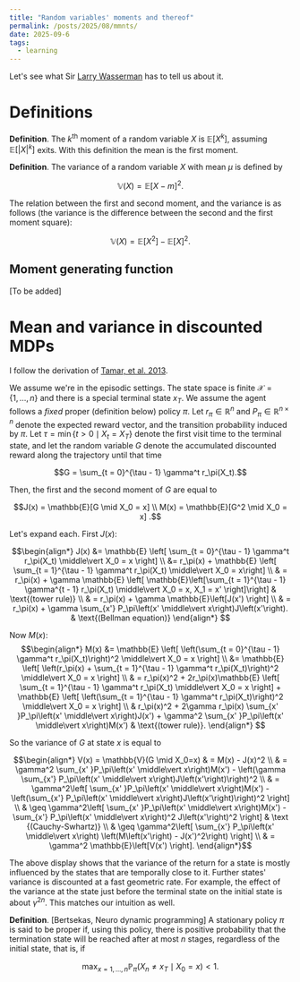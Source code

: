 ```yaml
---
title: "Random variables' moments and thereof"  
permalink: /posts/2025/08/mmnts/  
date: 2025-09-6  
tags:
  - learning
---
```

  
Let's see what Sir [Larry Wasserman](https://www.stat.cmu.edu/~brian/valerie/617-2022/0%20-%20books/2004%20-%20wasserman%20-%20all%20of%20statistics.pdf) has to tell us about it.

# Definitions 

__Definition__. The $k^{\text{th}}$ moment of a random variable $X$ is $\mathbb{E}\left[X^k\right]$,
assuming $\mathbb{E}\left[\lvert X \rvert^k\right]$ exits. With this definition the mean is the first moment.

__Definition__. The variance of a random variable $X$ with mean $\mu$ is defined by

$$\mathbb{V}(X) = \mathbb{E}[X - m]^2.$$

The relation between the first and second moment, and the variance is as follows (the variance is the difference between the second and the first moment square):

$$\mathbb{V}(X) = \mathbb{E}[X^2] - \mathbb{E}[X]^2 .$$

## Moment generating function

[To be added]

# Mean and variance in discounted MDPs

I follow the derivation of [Tamar, et al. 2013](https://jmlr.org/papers/volume17/14-335/14-335.pdf).

We assume we're in the episodic settings.
The state space is finite $\mathcal{X} = \{1, \dots, n\}$ and there is a special terminal state $x_T$.
We assume the agent follows a _fixed_ proper (definition below) policy $\pi$.
Let $r_\pi \in \mathbb{R}^n$ and $P_\pi \in \mathbb{R}^{n \times n}$ denote the expected reward vector,
and the transition probability induced by $\pi$. Let $\tau = \min \{t > 0 \mid X_t = X_T \}$ denote the first visit time to the terminal state, and let the random variable $G$ denote the accumulated discounted reward along the trajectory until that time

$$G = \sum_{t = 0}^{\tau - 1} \gamma^t r_\pi(X_t).$$

Then, the first and the second moment of $G$ are equal to

$$J(x) = \mathbb{E}[G \mid X_0 = x] \\
M(x) = \mathbb{E}[G^2 \mid X_0 = x] .$$

Let's expand each. First $J(x)$:

$$\begin{align*} 
J(x)  &= \mathbb{E} \left[ \sum_{t = 0}^{\tau - 1} \gamma^t r_\pi(X_t) \middle\vert X_0 = x \right] \\
&= r_\pi(x) + \mathbb{E} \left[ \sum_{t = 1}^{\tau - 1} \gamma^t r_\pi(X_t) \middle\vert X_0 = x\right] \\
& = r_\pi(x) + \gamma \mathbb{E} \left[ \mathbb{E}\left[\sum_{t = 1}^{\tau - 1} \gamma^{t - 1} r_\pi(X_t) \middle\vert X_0 = x, X_1 = x' \right]\right] & \text{(tower rule)} \\
& = r_\pi(x) + \gamma \mathbb{E}\left[J(x') \right] \\
& = r_\pi(x) + \gamma \sum_{x'} P_\pi\left(x' \middle\vert x\right)J\left(x'\right). &  \text{(Bellman equation)}
\end{align*} $$

Now $M(x)$:
$$\begin{align*} 
M(x)  &= \mathbb{E} \left[ \left(\sum_{t = 0}^{\tau - 1} \gamma^t r_\pi(X_t)\right)^2 \middle\vert X_0 = x \right] \\
&= \mathbb{E} \left[ \left(r_\pi(x) + \sum_{t = 1}^{\tau - 1} \gamma^t r_\pi(X_t)\right)^2 \middle\vert X_0 = x \right] \\
& = r_\pi(x)^2 + 2r_\pi(x)\mathbb{E} \left[  \sum_{t = 1}^{\tau - 1} \gamma^t r_\pi(X_t) \middle\vert X_0 = x \right] + \mathbb{E} \left[ \left(\sum_{t = 1}^{\tau - 1} \gamma^t r_\pi(X_t)\right)^2 \middle\vert X_0 = x \right] \\
& r_\pi(x)^2 + 2\gamma r_\pi(x) \sum_{x' }P_\pi\left(x' \middle\vert x\right)J(x') + \gamma^2 \sum_{x' }P_\pi\left(x' \middle\vert x\right)M(x') & \text{(tower rule)}.
\end{align*} $$

So the variance of $G$ at state $x$ is equal to

$$\begin{align*}
V(x) = \mathbb{V}(G \mid X_0=x) & = M(x) - J(x)^2  \\
& = \gamma^2 \sum_{x' }P_\pi\left(x' \middle\vert x\right)M(x') - \left(\gamma \sum_{x'} P_\pi\left(x' \middle\vert x\right)J\left(x'\right)\right)^2 \\ 
& = \gamma^2\left[ \sum_{x' }P_\pi\left(x' \middle\vert x\right)M(x')  - \left(\sum_{x'} P_\pi\left(x' \middle\vert x\right)J\left(x'\right)\right)^2 \right] \\
& \geq \gamma^2\left[ \sum_{x' }P_\pi\left(x' \middle\vert x\right)M(x')  - \sum_{x'} P_\pi\left(x' \middle\vert x\right)^2 J\left(x'\right)^2 \right] & \text {(Cauchy-Swhartz)} \\
& \geq \gamma^2\left[ \sum_{x'} P_\pi\left(x' \middle\vert x\right) \left(M\left(x'\right) - J(x')^2\right) \right] \\
& = \gamma^2 \mathbb{E}\left[V(x') \right].
\end{align*}$$

The above display shows that the variance of the return for a state is mostly influenced by the states that are temporally close to it. Further states' variance is discounted at a fast geometric rate. For example, the effect of the variance at the state just before the terminal state on the initial state is about $\gamma^{2n}$. This matches our intuition as well. 

__Definition__. [Bertsekas, Neuro dynamic programming] A stationary policy $\pi$ is said to be proper if, using this policy, there is positive probability that the termination state will be reached after at most $n$ stages, regardless of the initial state, that is, if

$$\begin{equation*}
\max_{x = 1, \dots, n} \mathbb{P}_{\pi} \left( X_n \neq x_T \mid X_0=x\right) < 1
\end{equation*}.$$